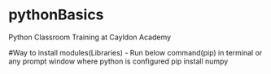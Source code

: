 # pythonBasics
Python Classroom Training at Cayldon Academy

#Way to install modules(Libraries) - Run below command(pip) in terminal or any prompt window where python is configured
pip install numpy
